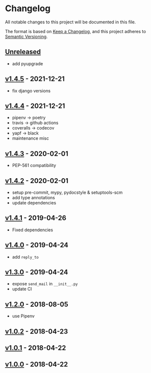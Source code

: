 # Changelog

All notable changes to this project will be documented in this file.

The format is based on [Keep a Changelog](https://keepachangelog.com/en/1.0.0/),
and this project adheres to [Semantic Versioning](https://semver.org/spec/v2.0.0.html).

## [Unreleased]

- add pyupgrade

## [v1.4.5] - 2021-12-21

- fix django versions

## [v1.4.4] - 2021-12-21

- pipenv → poetry
- travis → github actions
- coveralls → codecov
- yapf → black
- maintenance misc

## [v1.4.3] - 2020-02-01

- PEP-561 compatibility

## [v1.4.2] - 2020-02-01

- setup pre-commit, mypy, pydocstyle & setuptools-scm
- add type annotations
- update dependencies

## [v1.4.1] - 2019-04-26

- Fixed dependencies

## [v1.4.0] - 2019-04-24

- add `reply_to`

## [v1.3.0] - 2019-04-24

- expose `send_mail` in `__init__.py`
- update CI

## [v1.2.0] - 2018-08-05

- use Pipenv

## [v1.0.2] - 2018-04-23
## [v1.0.1] - 2018-04-22
## [v1.0.0] - 2018-04-22

[Unreleased]: https://github.com/nim65s/dmdm/compare/v1.4.5...master
[v1.4.5]: https://github.com/nim65s/dmdm/compare/v1.4.4...v1.4.5
[v1.4.4]: https://github.com/nim65s/dmdm/compare/v1.4.3...v1.4.4
[v1.4.3]: https://github.com/nim65s/dmdm/compare/v1.4.2...v1.4.3
[v1.4.2]: https://github.com/nim65s/dmdm/compare/v1.4.1...v1.4.2
[v1.4.1]: https://github.com/nim65s/dmdm/compare/v1.4.0...v1.4.1
[v1.4.0]: https://github.com/nim65s/dmdm/compare/v1.3.0...v1.4.0
[v1.3.0]: https://github.com/nim65s/dmdm/compare/v1.2.0...v1.3.0
[v1.2.0]: https://github.com/nim65s/dmdm/compare/v1.0.2...v1.2.0
[v1.0.2]: https://github.com/nim65s/dmdm/compare/v1.0.1...v1.0.2
[v1.0.1]: https://github.com/nim65s/dmdm/compare/v1.0.0...v1.0.1
[v1.0.0]: https://github.com/nim65s/dmdm/releases/tag/v1.0.0
